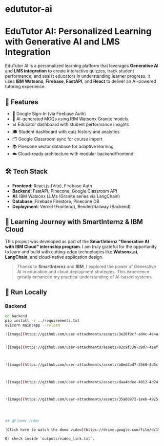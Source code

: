 # edututor-ai

# EduTutor AI: Personalized Learning with Generative AI and LMS Integration

EduTutor AI is a personalized learning platform that leverages **Generative AI** and **LMS integration** to create interactive quizzes, track student performance, and assist educators in understanding learner progress. It uses **IBM Watsonx**, **Firebase**, **FastAPI**, and **React** to deliver an AI-powered tutoring experience.

## 🚀 Features

- 🔐 Google Sign-In (via Firebase Auth)
- 🧠 AI-generated MCQs using IBM Watsonx Granite models
- 📊 Educator dashboard with student performance insights
- 🎓 Student dashboard with quiz history and analytics
- 🗂️ Google Classroom sync for course import
- 📚 Pinecone vector database for adaptive learning
- ☁️ Cloud-ready architecture with modular backend/frontend

## 🛠️ Tech Stack

- **Frontend**: React.js (Vite), Firebase Auth
- **Backend**: FastAPI, Pinecone, Google Classroom API
- **AI**: IBM Watsonx LLMs (Granite series via LangChain)
- **Database**: Firebase Firestore, Pinecone DB
- **Deployment**: Vercel (Frontend), Render/Railway (Backend)

## 🧠 Learning Journey with SmartInternz & IBM Cloud

This project was developed as part of the **SmartInternz "Generative AI with IBM Cloud" internship program**. I am truly grateful for the opportunity to learn and build with cutting-edge technologies like **Watsonx.ai**, **LangChain**, and cloud-native application design.

> Thanks to **SmartInternz** and **IBM**, I explored the power of Generative AI in education and cloud deployment strategies. This experience greatly enhanced my practical understanding of AI-based systems.



## 🧪 Run Locally

### Backend
```bash
cd backend
pip install -r ../requirements.txt
uvicorn main:app --reload

![image](https://github.com/user-attachments/assets/3e28f9cf-ad4c-4e4a-9f9c-1ec31a11a6cc)


![image](https://github.com/user-attachments/assets/02c9f339-39d7-4aef-b4ae-3e4705d3da2e)



![image](https://github.com/user-attachments/assets/a8ed3ad7-2568-4d5c-8726-5f9146fc4979)



![image](https://github.com/user-attachments/assets/daa4bdee-4012-4d24-bdcd-169046a575bf)



![image](https://github.com/user-attachments/assets/35a60972-1eeb-4925-9a53-2ba2ccefbe65)




## 📹 Demo Video

[Click here to watch the demo video](https://drive.google.com/file/d/17hPAl9_O368-lNvAsQW_3JBmxL7JBrMa/view?usp=sharing)

Or check inside `outputs/video_link.txt`.
